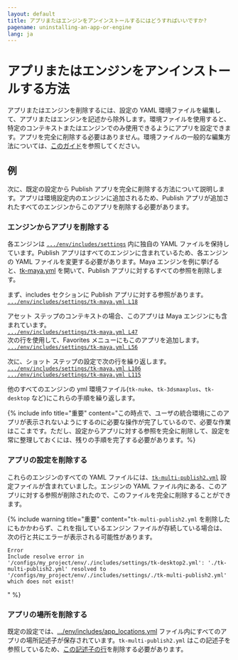 ```yaml
---
layout: default
title: アプリまたはエンジンをアンインストールするにはどうすればいいですか?
pagename: uninstalling-an-app-or-engine
lang: ja
---
```


# アプリまたはエンジンをアンインストールする方法

アプリまたはエンジンを削除するには、設定の YAML 環境ファイルを編集して、アプリまたはエンジンを記述から除外します。環境ファイルを使用すると、特定のコンテキストまたはエンジンでのみ使用できるようにアプリを設定できます。アプリを完全に削除する必要はありません。環境ファイルの一般的な編集方法については、[このガイド](../../toolkit/learning-resources/guides/editing_app_setting.md)を参照してください。

## 例

次に、既定の設定から Publish アプリを完全に削除する方法について説明します。アプリは環境設定内のエンジンに追加されるため、Publish アプリが追加されたすべてのエンジンからこのアプリを削除する必要があります。

### エンジンからアプリを削除する

各エンジンは [`.../env/includes/settings`](https://github.com/shotgunsoftware/tk-config-default2/tree/e09236bf4b91a6dd79ca5b3ef1258d0eb0afd871/env/includes/settings) 内に独自の YAML ファイルを保持しています。Publish アプリはすべてのエンジンに含まれているため、各エンジンの YAML ファイルを変更する必要があります。Maya エンジンを例に挙げると、[tk-maya.yml](https://github.com/shotgunsoftware/tk-config-default2/blob/e09236bf4b91a6dd79ca5b3ef1258d0eb0afd871/env/includes/settings/tk-maya.yml) を開いて、Publish アプリに対するすべての参照を削除します。

まず、includes セクションに Publish アプリに対する参照があります。<br/>
[`.../env/includes/settings/tk-maya.yml L18`](https://github.com/shotgunsoftware/tk-config-default2/blob/e09236bf4b91a6dd79ca5b3ef1258d0eb0afd871/env/includes/settings/tk-maya.yml#L18)

アセット ステップのコンテキストの場合、このアプリは Maya エンジンにも含まれています。<br/>
[`.../env/includes/settings/tk-maya.yml L47`](https://github.com/shotgunsoftware/tk-config-default2/blob/e09236bf4b91a6dd79ca5b3ef1258d0eb0afd871/env/includes/settings/tk-maya.yml#L47)<br/>
次の行を使用して、Favorites メニューにもこのアプリを追加します。<br/>
[`.../env/includes/settings/tk-maya.yml L56`](https://github.com/shotgunsoftware/tk-config-default2/blob/e09236bf4b91a6dd79ca5b3ef1258d0eb0afd871/env/includes/settings/tk-maya.yml#L56)


次に、ショット ステップの設定で次の行を繰り返します。<br/>
[`.../env/includes/settings/tk-maya.yml L106`](https://github.com/shotgunsoftware/tk-config-default2/blob/e09236bf4b91a6dd79ca5b3ef1258d0eb0afd871/env/includes/settings/tk-maya.yml#L106)<br/>
[`.../env/includes/settings/tk-maya.yml L115`](https://github.com/shotgunsoftware/tk-config-default2/blob/e09236bf4b91a6dd79ca5b3ef1258d0eb0afd871/env/includes/settings/tk-maya.yml#L115)

他のすべてのエンジンの yml 環境ファイル(`tk-nuke`、`tk-3dsmaxplus`、`tk-desktop` など)にこれらの手順を繰り返します。

{% include info title="重要" content="この時点で、ユーザの統合環境にこのアプリが表示されないようにするのに必要な操作が完了しているので、必要な作業はここまです。ただし、設定からアプリに対する参照を完全に削除して、設定を常に整理しておくには、残りの手順を完了する必要があります。%}

### アプリの設定を削除する

これらのエンジンのすべての YAML ファイルには、[`tk-multi-publish2.yml`](https://github.com/shotgunsoftware/tk-config-default2/blob/e09236bf4b91a6dd79ca5b3ef1258d0eb0afd871/env/includes/settings/tk-multi-publish2.yml) 設定ファイルが含まれていました。エンジンの YAML ファイル内にある、このアプリに対する参照が削除されたので、このファイルを完全に削除することができます。

{% include warning title="重要" content="`tk-multi-publish2.yml` を削除したにもかかわらず、これを指しているエンジン ファイルが存続している場合は、次の行と共にエラーが表示される可能性があります。

    Error
    Include resolve error in '/configs/my_project/env/./includes/settings/tk-desktop2.yml': './tk-multi-publish2.yml' resolved to '/configs/my_project/env/./includes/settings/./tk-multi-publish2.yml' which does not exist!
" %}

### アプリの場所を削除する

既定の設定では、[.../env/includes/app_locations.yml](https://github.com/shotgunsoftware/tk-config-default2/blob/e09236bf4b91a6dd79ca5b3ef1258d0eb0afd871/env/includes/app_locations.yml) ファイル内にすべてのアプリの場所記述子が保存されています。`tk-multi-publish2.yml` はこの記述子を参照しているため、[この記述子の行](https://github.com/shotgunsoftware/tk-config-default2/blob/e09236bf4b91a6dd79ca5b3ef1258d0eb0afd871/env/includes/app_locations.yml#L52-L56)を削除する必要があります。
